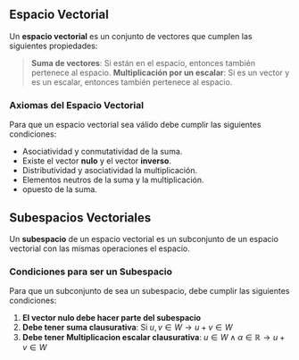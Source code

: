 ## Espacio Vectorial

Un **espacio vectorial** es un conjunto de vectores que cumplen las siguientes propiedades:

> **Suma de vectores**: Si están en el espacio, entonces también pertenece al espacio.
> **Multiplicación por un escalar**: Si es un vector y es un escalar, entonces también pertenece al espacio.

### **Axiomas del Espacio Vectorial**

Para que un espacio vectorial sea válido debe cumplir las siguientes condiciones:

- Asociatividad y conmutatividad de la suma.
- Existe el vector **nulo** y el vector **inverso**.
- Distributividad y asociatividad la multiplicación.
- Elementos neutros de la suma y la multiplicación.
- opuesto de la suma.

## Subespacios Vectoriales

Un **subespacio** de un espacio vectorial es un subconjunto de un espacio vectorial con las mismas operaciones el espacio.

### **Condiciones para ser un Subespacio**

Para que un subconjunto de sea un subespacio, debe cumplir las siguientes condiciones:

1. **El vector nulo debe hacer parte del subespacio**
2. **Debe tener suma clausurativa**: Si $u,v \in W \rightarrow u+v \in W$
3. **Debe tener Multiplicacion escalar clausurativa**:  $u\in W \wedge \alpha \in \mathbb{R} \rightarrow u+v \in W$